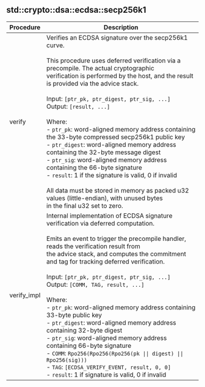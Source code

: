 
## std::crypto::dsa::ecdsa::secp256k1
| Procedure | Description |
| ----------- | ------------- |
| verify | Verifies an ECDSA signature over the secp256k1 curve.<br /><br />This procedure uses deferred verification via a precompile. The actual cryptographic<br />verification is performed by the host, and the result is provided via the advice stack.<br /><br />Input: `[ptr_pk, ptr_digest, ptr_sig, ...]`<br />Output: `[result, ...]`<br /><br />Where:<br />- `ptr_pk`: word-aligned memory address containing the 33-byte compressed secp256k1 public key<br />- `ptr_digest`: word-aligned memory address containing the 32-byte message digest<br />- `ptr_sig`: word-aligned memory address containing the 66-byte signature<br />- `result`: 1 if the signature is valid, 0 if invalid<br /><br />All data must be stored in memory as packed u32 values (little-endian), with unused bytes<br />in the final u32 set to zero.<br /> |
| verify_impl | Internal implementation of ECDSA signature verification via deferred computation.<br /><br />Emits an event to trigger the precompile handler, reads the verification result from<br />the advice stack, and computes the commitment and tag for tracking deferred verification.<br /><br />Input: `[ptr_pk, ptr_digest, ptr_sig, ...]`<br />Output: `[COMM, TAG, result, ...]`<br /><br />Where:<br />- `ptr_pk`: word-aligned memory address containing 33-byte public key<br />- `ptr_digest`: word-aligned memory address containing 32-byte digest<br />- `ptr_sig`: word-aligned memory address containing 66-byte signature<br />- `COMM`: `Rpo256(Rpo256(Rpo256(pk \|\| digest) \|\| Rpo256(sig)))`<br />- `TAG`: `[ECDSA_VERIFY_EVENT, result, 0, 0]`<br />- `result`: 1 if signature is valid, 0 if invalid<br /> |
